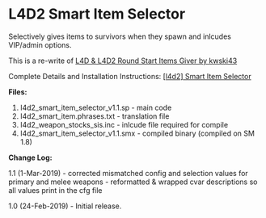 # L4D2 Smart Item Selector
Selectively gives items to survivors when they spawn and inlcudes VIP/admin options.

This is a re-write of <a href="https://forums.alliedmods.net/showthread.php?p=1131184" rel="nofollow">L4D & L4D2 Round Start Items Giver by kwski43</a>

Complete Details and Installation Instructions: <a href="https://forums.alliedmods.net/showthread.php?t=314556" rel="nofollow"> [l4d2] Smart Item Selector</a>

<b>Files:</b>
1. l4d2_smart_item_selector_v1.1.sp - main code
2. l4d2_smart_item.phrases.txt - translation file
3. l4d2_weapon_stocks_sis.inc - inlcude file required for compile
4. l4d2_smart_item_selector_v1.1.smx - compiled binary (compiled on SM 1.8)

<B>Change Log:</B>

1.1 (1-Mar-2019)
    - corrected mismatched config and selection values for primary and melee weapons
    - reformatted & wrapped cvar descriptions so all values print in the cfg file

1.0 (24-Feb-2019)
    - Initial release.
